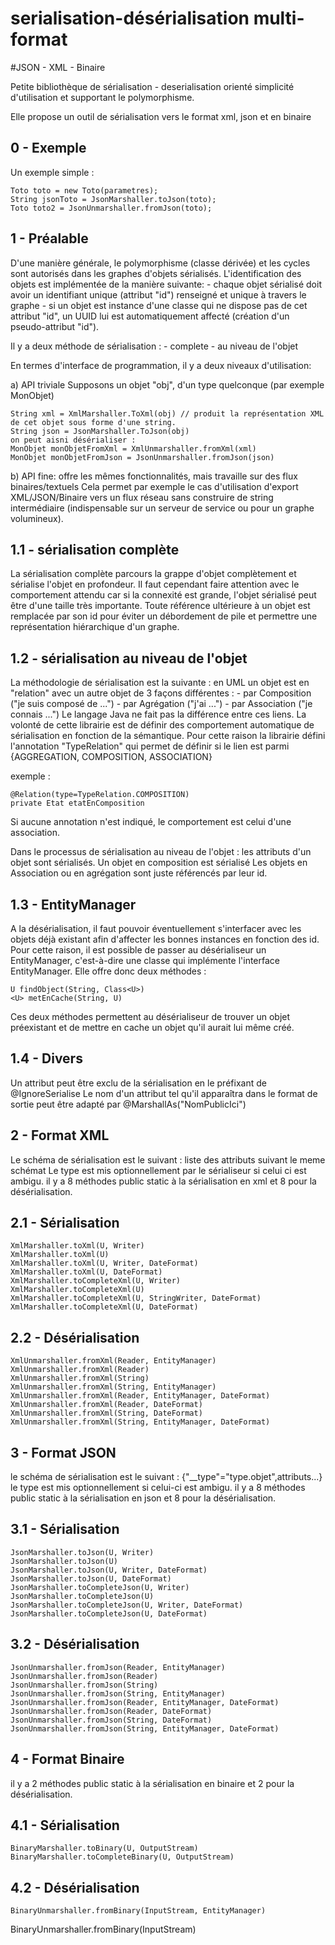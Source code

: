 # serialisation-désérialisation multi-format
#JSON - XML - Binaire

Petite bibliothèque de sérialisation - deserialisation orienté simplicité d'utilisation et supportant le polymorphisme.

Elle propose un outil de sérialisation vers le format xml, json et en binaire

0 - Exemple
-----------

Un exemple simple :
	
	Toto toto = new Toto(parametres);
	String jsonToto = JsonMarshaller.toJson(toto);
	Toto toto2 = JsonUnmarshaller.fromJson(toto);


1 - Préalable
-------------
D'une manière générale, le polymorphisme (classe dérivée) et les cycles sont autorisés dans les graphes d'objets sérialisés. L'identification des objets est implémentée de la manière suivante: 
	- chaque objet sérialisé doit avoir un identifiant unique (attribut "id") renseigné et unique à travers le graphe
	- si un objet est instance d'une classe qui ne dispose pas de cet attribut "id", un UUID lui est automatiquement affecté (création d'un pseudo-attribut "id").

Il y a deux méthode de sérialisation :
	- complete
	- au niveau de l'objet

En termes d'interface de programmation, il y a deux niveaux d'utilisation: 

a) API triviale
Supposons un objet "obj", d'un type quelconque (par exemple MonObjet)
	
	String xml = XmlMarshaller.ToXml(obj) // produit la représentation XML de cet objet sous forme d'une string.
	String json = JsonMarshaller.ToJson(obj)
	on peut aisni désérialiser :
	MonObjet monObjetFromXml = XmlUnmarshaller.fromXml(xml)
	MonObjet monObjetFromJson = JsonUnmarshaller.fromJson(json)
	 
	
b) API fine: offre les mêmes fonctionnalités, mais travaille sur des flux binaires/textuels
Cela permet par exemple le cas d'utilisation d'export XML/JSON/Binaire vers un flux réseau sans construire de string intermédiaire (indispensable sur un serveur de service ou pour un graphe volumineux).
	
1.1 - sérialisation complète
----------------------------

La sérialisation complète parcours la grappe d'objet complètement et sérialise l'objet en profondeur. Il faut cependant faire attention avec le comportement attendu car si la connexité est grande, l'objet sérialisé peut être d'une taille très importante.
Toute référence ultérieure à un objet est remplacée par son id pour éviter un débordement de pile et permettre une représentation hiérarchique d'un graphe.
	
1.2 - sérialisation au niveau de l'objet
----------------------------------------

La méthodologie de sérialisation est la suivante : en UML un objet est en "relation" avec un autre objet de 3 façons différentes : 
	- par Composition ("je suis composé de ...")
	- par Agrégation ("j'ai ...")
	- par Association ("je connais ...")
Le langage Java ne fait pas la différence entre ces liens. La volonté de cette librairie est de définir des comportement automatique de sérialisation en fonction de la sémantique. Pour cette raison la librairie défini l'annotation "TypeRelation" qui permet de définir si le lien est parmi {AGGREGATION, COMPOSITION, ASSOCIATION}

exemple :

	@Relation(type=TypeRelation.COMPOSITION)
	private Etat etatEnComposition

Si aucune annotation n'est indiqué, le comportement est celui d'une association.

Dans le processus de sérialisation au niveau de l'objet :
	les attributs d'un objet sont sérialisés.
	Un objet en composition est sérialisé
	Les objets en Association ou en agrégation sont juste référencés par leur id.

1.3 - EntityManager
-------------------

A la désérialisation, il faut pouvoir éventuellement s'interfacer avec les objets déjà existant afin d'affecter les bonnes instances en fonction des id. Pour cette raison, il est possible de passer au désérialiseur un EntityManager, c'est-à-dire une classe qui implémente l'interface EntityManager. Elle offre donc deux méthodes :

	U findObject(String, Class<U>)
	<U> metEnCache(String, U)

Ces deux méthodes permettent au désérialiseur de trouver un objet préexistant et de mettre en cache un objet qu'il aurait lui même créé.

1.4	- Divers
-----------
		
Un attribut peut être exclu de la sérialisation en le préfixant de @IgnoreSerialise
Le nom d'un attribut tel qu'il apparaîtra dans le format de sortie peut être adapté par @MarshallAs("NomPublicIci")

2 - Format XML
------------------

Le schéma de sérialisation est le suivant : <nomBalise type="type.objet">liste des attributs suivant le meme schémat</nomBalise>
Le type est mis optionnellement par le sérialiseur si celui ci est ambigu.
il y a 8 méthodes public static à la sérialisation en xml et 8 pour la désérialisation.

2.1 - Sérialisation
-------------------

	XmlMarshaller.toXml(U, Writer)
	XmlMarshaller.toXml(U)
	XmlMarshaller.toXml(U, Writer, DateFormat)
	XmlMarshaller.toXml(U, DateFormat)
	XmlMarshaller.toCompleteXml(U, Writer)
	XmlMarshaller.toCompleteXml(U)
	XmlMarshaller.toCompleteXml(U, StringWriter, DateFormat)
	XmlMarshaller.toCompleteXml(U, DateFormat)

2.2 - Désérialisation
---------------------
		
	XmlUnmarshaller.fromXml(Reader, EntityManager)
	XmlUnmarshaller.fromXml(Reader)
	XmlUnmarshaller.fromXml(String)
	XmlUnmarshaller.fromXml(String, EntityManager)
	XmlUnmarshaller.fromXml(Reader, EntityManager, DateFormat)
	XmlUnmarshaller.fromXml(Reader, DateFormat)
	XmlUnmarshaller.fromXml(String, DateFormat)
	XmlUnmarshaller.fromXml(String, EntityManager, DateFormat)


3 - Format JSON
------------------

le schéma de sérialisation est le suivant : {"__type"="type.objet",attributs...}
le type est mis optionnellement si celui-ci est ambigu.
il y a 8 méthodes public static à la sérialisation en json et 8 pour la désérialisation.

3.1 - Sérialisation
-------------------

	JsonMarshaller.toJson(U, Writer)
	JsonMarshaller.toJson(U)
	JsonMarshaller.toJson(U, Writer, DateFormat)
	JsonMarshaller.toJson(U, DateFormat)
	JsonMarshaller.toCompleteJson(U, Writer)
	JsonMarshaller.toCompleteJson(U)
	JsonMarshaller.toCompleteJson(U, Writer, DateFormat)
	JsonMarshaller.toCompleteJson(U, DateFormat)
	
3.2 - Désérialisation
---------------------
	
	JsonUnmarshaller.fromJson(Reader, EntityManager)
	JsonUnmarshaller.fromJson(Reader)
	JsonUnmarshaller.fromJson(String)
	JsonUnmarshaller.fromJson(String, EntityManager)
	JsonUnmarshaller.fromJson(Reader, EntityManager, DateFormat)
	JsonUnmarshaller.fromJson(Reader, DateFormat)
	JsonUnmarshaller.fromJson(String, DateFormat)
	JsonUnmarshaller.fromJson(String, EntityManager, DateFormat)


4 - Format Binaire
------------------
il y a 2 méthodes public static à la sérialisation en binaire et 2 pour la désérialisation.
	
4.1 - Sérialisation
-------------------

	BinaryMarshaller.toBinary(U, OutputStream)
	BinaryMarshaller.toCompleteBinary(U, OutputStream)

4.2 - Désérialisation
---------------------

	BinaryUnmarshaller.fromBinary(InputStream, EntityManager)
BinaryUnmarshaller.fromBinary(InputStream)
